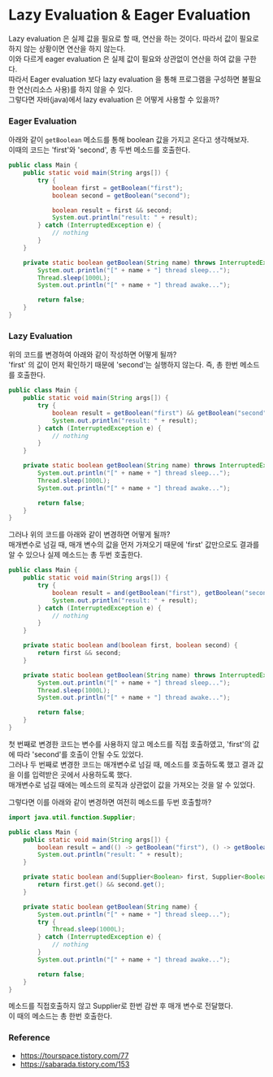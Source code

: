 # Lazy Evaluation & Eager Evaluation
Lazy evaluation 은 실제 값을 필요로 할 때, 연산을 하는 것이다. 따라서 값이 필요로 하지 않는 상황이면 연산을 하지 않는다.  
이와 다르게 eager evaluation 은 실제 값이 필요와 상관없이 연산을 하여 값을 구한다.  
따라서 Eager evaluation 보다 lazy evaluation 을 통해 프로그램을 구성하면 불필요한 연산(리소스 사용)를 하지 않을 수 있다.  
그렇다면 자바(java)에서 lazy evaluation 은 어떻게 사용할 수 있을까?

### Eager Evaluation
아래와 같이 `getBoolean` 메소드를 통해 boolean 값을 가지고 온다고 생각해보자.    
이때의 코드는 'first'와 'second', 총 두번 메소드를 호출한다.
```java
public class Main {
    public static void main(String args[]) {
        try {
            boolean first = getBoolean("first");
            boolean second = getBoolean("second");

            boolean result = first && second;
            System.out.println("result: " + result);
        } catch (InterruptedException e) {
            // nothing
        }
    }

    private static boolean getBoolean(String name) throws InterruptedException {
        System.out.println("[" + name + "] thread sleep...");
        Thread.sleep(1000L);
        System.out.println("[" + name + "] thread awake...");

        return false;
    }
}
```

### Lazy Evaluation
위의 코드를 변경하여 아래와 같이 작성하면 어떻게 될까?  
'first' 의 값이 먼저 확인하기 때문에 'second'는 실행하지 않는다. 즉, 총 한번 메소드를 호출한다.
```java
public class Main {
    public static void main(String args[]) {
        try {
            boolean result = getBoolean("first") && getBoolean("second");
            System.out.println("result: " + result);
        } catch (InterruptedException e) {
            // nothing
        }
    }

    private static boolean getBoolean(String name) throws InterruptedException {
        System.out.println("[" + name + "] thread sleep...");
        Thread.sleep(1000L);
        System.out.println("[" + name + "] thread awake...");

        return false;
    }
}
```
  
그러나 위의 코드를 아래와 같이 변경하면 어떻게 될까?  
매개변수로 넘길 때, 매개 변수의 값을 먼저 가져오기 때문에 'first' 값만으로도 결과를 알 수 있으나 실제 메소드는 총 두번 호출한다.
```java
public class Main {
    public static void main(String args[]) {
        try {
            boolean result = and(getBoolean("first"), getBoolean("second"));
            System.out.println("result: " + result);
        } catch (InterruptedException e) {
            // nothing
        }
    }

    private static boolean and(boolean first, boolean second) {
        return first && second;
    }

    private static boolean getBoolean(String name) throws InterruptedException {
        System.out.println("[" + name + "] thread sleep...");
        Thread.sleep(1000L);
        System.out.println("[" + name + "] thread awake...");

        return false;
    }
}
```

첫 번째로 변경한 코드는 변수를 사용하지 않고 메소드를 직접 호출하였고, 'first'의 값에 따라 'second'를 호출이 안될 수도 있었다.  
그러나 두 번째로 변경한 코드는 매개변수로 넘길 때, 메소드를 호출하도록 했고 결과 값을 이를 입력받은 곳에서 사용하도록 했다.  
매개변수로 넘길 때에는 메소드의 로직과 상관없이 값을 가져오는 것을 알 수 있었다.  
  
그렇다면 이를 아래와 같이 변경하면 여전히 메소드를 두번 호출할까?  
```java
import java.util.function.Supplier;

public class Main {
    public static void main(String args[]) {
        boolean result = and(() -> getBoolean("first"), () -> getBoolean("second"));
        System.out.println("result: " + result);
    }

    private static boolean and(Supplier<Boolean> first, Supplier<Boolean> second) {
        return first.get() && second.get();
    }

    private static boolean getBoolean(String name) {
        System.out.println("[" + name + "] thread sleep...");
        try {
            Thread.sleep(1000L);
        } catch (InterruptedException e) {
            // nothing
        }
        System.out.println("[" + name + "] thread awake...");

        return false;
    }
}
```
메소드를 직접호출하지 않고 Supplier로 한번 감싼 후 매개 변수로 전달했다.  
이 때의 메소드는 총 한번 호출한다.  

### Reference
- https://tourspace.tistory.com/77
- https://sabarada.tistory.com/153
